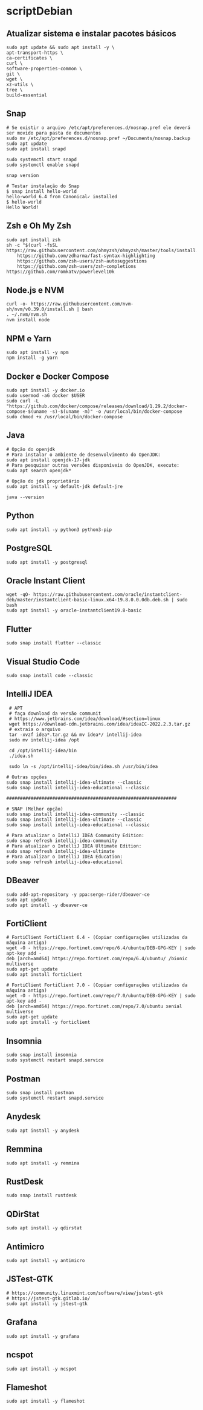 # scriptDebian

## Atualizar sistema e instalar pacotes básicos
    sudo apt update && sudo apt install -y \
    apt-transport-https \
    ca-certificates \
    curl \
    software-properties-common \
    git \
    wget \
    xz-utils \
    tree \
    build-essential

## Snap
    # Se existir o arquivo /etc/apt/preferences.d/nosnap.pref ele deverá ser movido para pasta de documentos
    sudo mv /etc/apt/preferences.d/nosnap.pref ~/Documents/nosnap.backup
    sudo apt update
    sudo apt install snapd

    sudo systemctl start snapd
    sudo systemctl enable snapd
    
    snap version
    
    # Testar instalação do Snap
    $ snap install hello-world
    hello-world 6.4 from Canonical✓ installed
    $ hello-world
    Hello World!

## Zsh e Oh My Zsh
    sudo apt install zsh
    sh -c "$(curl -fsSL https://raw.githubusercontent.com/ohmyzsh/ohmyzsh/master/tools/install.sh)"
        https://github.com/zdharma/fast-syntax-highlighting
        https://github.com/zsh-users/zsh-autosuggestions
        https://github.com/zsh-users/zsh-completions
    https://github.com/romkatv/powerlevel10k

## Node.js e NVM
    curl -o- https://raw.githubusercontent.com/nvm-sh/nvm/v0.39.0/install.sh | bash
    . ~/.nvm/nvm.sh
    nvm install node

## NPM e Yarn
    sudo apt install -y npm
    npm install -g yarn

## Docker e Docker Compose
    sudo apt install -y docker.io
    sudo usermod -aG docker $USER
    sudo curl -L "https://github.com/docker/compose/releases/download/1.29.2/docker-compose-$(uname -s)-$(uname -m)" -o /usr/local/bin/docker-compose
    sudo chmod +x /usr/local/bin/docker-compose

## Java
    # Opção do openjdk
    # Para instalar o ambiente de desenvolvimento do OpenJDK:
    sudo apt install openjdk-17-jdk
    # Para pesquisar outras versões disponíveis do OpenJDK, execute:
    sudo apt search openjdk*

    # Opção do jdk proprietário
    sudo apt install -y default-jdk default-jre  
     
    java --version

## Python
    sudo apt install -y python3 python3-pip

## PostgreSQL
    sudo apt install -y postgresql

## Oracle Instant Client
    wget -qO- https://raw.githubusercontent.com/oracle/instantclient-deb/master/instantclient-basic-linux.x64-19.8.0.0.0db.deb.sh | sudo bash
    sudo apt install -y oracle-instantclient19.8-basic

## Flutter
    sudo snap install flutter --classic

## Visual Studio Code
    sudo snap install code --classic

## IntelliJ IDEA
     # APT
     # faça download da versão communit
     # https://www.jetbrains.com/idea/download/#section=linux
     wget https://download-cdn.jetbrains.com/idea/ideaIC-2022.2.3.tar.gz
     # extraia o arquivo
     tar -xvzf idea*.tar.gz && mv idea*/ intellij-idea
     sudo mv intellij-idea /opt
     
     cd /opt/intellij-idea/bin
     ./idea.sh

     sudo ln -s /opt/intellij-idea/bin/idea.sh /usr/bin/idea

    # Outras opções 
    sudo snap install intellij-idea-ultimate --classic
    sudo snap install intellij-idea-educational --classic

    ############################################################### 

    # SNAP (Melhor opção)  
    sudo snap install intellij-idea-community --classic
    sudo snap install intellij-idea-ultimate --classic
    sudo snap install intellij-idea-educational --classic

    # Para atualizar o IntelliJ IDEA Community Edition:
    sudo snap refresh intellij-idea-community
    # Para atualizar o IntelliJ IDEA Ultimate Edition:
    sudo snap refresh intellij-idea-ultimate
    # Para atualizar o IntelliJ IDEA Education:
    sudo snap refresh intellij-idea-educational

## DBeaver
    sudo add-apt-repository -y ppa:serge-rider/dbeaver-ce
    sudo apt update
    sudo apt install -y dbeaver-ce

## FortiClient

    # FortiClient FortiClient 6.4 - (Copiar configurações utilizadas da máquina antiga)
    wget -O - https://repo.fortinet.com/repo/6.4/ubuntu/DEB-GPG-KEY | sudo apt-key add -
    deb [arch=amd64] https://repo.fortinet.com/repo/6.4/ubuntu/ /bionic multiverse
    sudo apt-get update
    sudo apt install forticlient    

    # FortiClient FortiClient 7.0 - (Copiar configurações utilizadas da máquina antiga)
    wget -O - https://repo.fortinet.com/repo/7.0/ubuntu/DEB-GPG-KEY | sudo apt-key add -
    deb [arch=amd64] https://repo.fortinet.com/repo/7.0/ubuntu xenial multiverse
    sudo apt-get update
    sudo apt install -y forticlient

## Insomnia
    sudo snap install insomnia
    sudo systemctl restart snapd.service

## Postman
    sudo snap install postman
    sudo systemctl restart snapd.service

## Anydesk
    sudo apt install -y anydesk

## Remmina
    sudo apt install -y remmina

## RustDesk
    sudo snap install rustdesk

## QDirStat
    sudo apt install -y qdirstat

## Antimicro
    sudo apt install -y antimicro

## JSTest-GTK
    # https://community.linuxmint.com/software/view/jstest-gtk
    # https://jstest-gtk.gitlab.io/
    sudo apt install -y jstest-gtk

## Grafana
    sudo apt install -y grafana

## ncspot
    sudo apt install -y ncspot

## Flameshot
    sudo apt install -y flameshot

